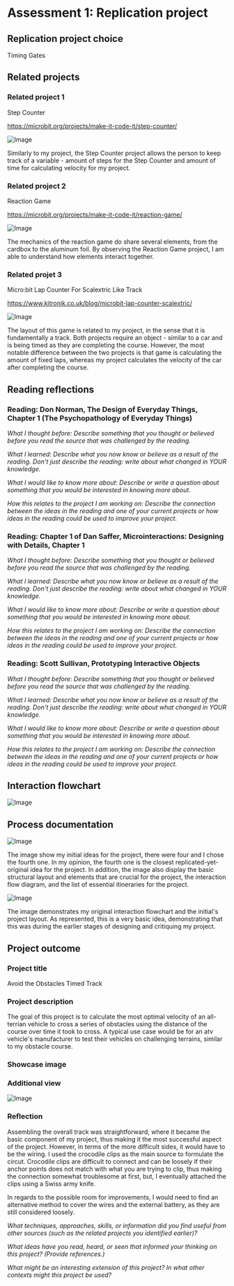 # Assessment 1: Replication project

## Replication project choice ##
Timing Gates 

## Related projects ##

### Related project 1 ###
Step Counter

https://microbit.org/projects/make-it-code-it/step-counter/

![Image](missingimage.png)

Similarly to my project, the Step Counter project allows the person to keep track of a variable - amount of steps for the Step Counter and amount of time for calculating velocity for my project. 

### Related project 2 ###
Reaction Game

https://microbit.org/projects/make-it-code-it/reaction-game/

![Image](missingimage.png)

The mechanics of the reaction game do share several elements, from the cardbox to the aluminum foil. By observing the Reaction Game project, I am able to understand how elements interact together. 

### Related projet 3 ###
Micro:bit Lap Counter For Scalextric Like Track

https://www.kitronik.co.uk/blog/microbit-lap-counter-scalextric/

![Image](missingimage.png)

The layout of this game is related to my project, in the sense that it is fundamentally a track. Both projects require an object - similar to a car and is being timed as they are completing the course. However, the most notable difference between the two projects is that game is calculating the amount of fixed laps, whereas my project calculates the velocity of the car after completing the course. 

## Reading reflections ##
### Reading: Don Norman, The Design of Everyday Things, Chapter 1 (The Psychopathology of Everyday Things) ###

*What I thought before: Describe something that you thought or believed before you read the source that was challenged by the reading.*

*What I learned: Describe what you now know or believe as a result of the reading. Don't just describe the reading: write about what changed in YOUR knowledge.*

*What I would like to know more about: Describe or write a question about something that you would be interested in knowing more about.*

*How this relates to the project I am working on: Describe the connection between the ideas in the reading and one of your current projects or how ideas in the reading could be used to improve your project.*

### Reading: Chapter 1 of Dan Saffer, Microinteractions: Designing with Details, Chapter 1 ###

*What I thought before: Describe something that you thought or believed before you read the source that was challenged by the reading.*

*What I learned: Describe what you now know or believe as a result of the reading. Don't just describe the reading: write about what changed in YOUR knowledge.*

*What I would like to know more about: Describe or write a question about something that you would be interested in knowing more about.*

*How this relates to the project I am working on: Describe the connection between the ideas in the reading and one of your current projects or how ideas in the reading could be used to improve your project.*

### Reading: Scott Sullivan, Prototyping Interactive Objects ###

*What I thought before: Describe something that you thought or believed before you read the source that was challenged by the reading.*

*What I learned: Describe what you now know or believe as a result of the reading. Don't just describe the reading: write about what changed in YOUR knowledge.*

*What I would like to know more about: Describe or write a question about something that you would be interested in knowing more about.*

*How this relates to the project I am working on: Describe the connection between the ideas in the reading and one of your current projects or how ideas in the reading could be used to improve your project.*

## Interaction flowchart ##

![Image](IMG_0285.jpeg)
## Process documentation

![Image](IMG_0275.jpeg)

The image show my initial ideas for the project, there were four and I chose the fourth one. In my opinion, the fourth one is the closest replicated-yet-original idea for the project. In addition, the image also display the basic structural layout and elements that are crucial for the project, the interaction flow diagram, and the list of essential itineraries for the project.

![Image](IMG_0277.jpeg)

The image demonstrates my original interaction flowchart and the initial's project layout. As represented, this is a very basic idea, demonstrating that this was during the earlier stages of designing and critiquing my project. 
## Project outcome ##

### Project title ###

Avoid the Obstacles Timed Track

### Project description ###

The goal of this project is to calculate the most optimal velocity of an all-terrian vehicle to cross a series of obstacles using the distance of the course over time it took to cross. A typical use case would be for an atv vehicle's manufacturer to test their vehicles on challenging terrains, similar to my obstacle course.

### Showcase image ###

### Additional view ###

![Image](missingimage.png)

### Reflection ###

Assembling the overall track was straightforward, where it became the basic component of my project, thus making it the most successful aspect of the project. However, in terms of the more difficult sides, it would have to be the wiring. I used the crocodile clips as the main source to formulate the circut. Crocodile clips are difficult to connect and can be loosely if their anchor points does not match with what you are trying to clip, thus making the connection somewhat troublesome at first, but, I eventually attached the clips using a Swiss army knife. 

In regards to the possible room for improvements, I would need to find an alternative method to cover the wires and the external battery, as they are still considered loosely. 

*What techniques, approaches, skills, or information did you find useful from other sources (such as the related projects you identified earlier)?*


*What ideas have you read, heard, or seen that informed your thinking on this project? (Provide references.)*


*What might be an interesting extension of this project? In what other contexts might this project be used?*
